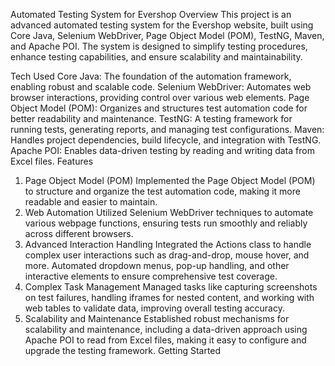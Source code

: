 Automated Testing System for Evershop
Overview
This project is an advanced automated testing system for the Evershop website, built using Core Java, Selenium WebDriver, Page Object Model (POM), TestNG, Maven, and Apache POI. The system is designed to simplify testing procedures, enhance testing capabilities, and ensure scalability and maintainability.

Tech Used
Core Java: The foundation of the automation framework, enabling robust and scalable code.
Selenium WebDriver: Automates web browser interactions, providing control over various web elements.
Page Object Model (POM): Organizes and structures test automation code for better readability and maintenance.
TestNG: A testing framework for running tests, generating reports, and managing test configurations.
Maven: Handles project dependencies, build lifecycle, and integration with TestNG.
Apache POI: Enables data-driven testing by reading and writing data from Excel files.
Features
1. Page Object Model (POM)
Implemented the Page Object Model (POM) to structure and organize the test automation code, making it more readable and easier to maintain.
2. Web Automation
Utilized Selenium WebDriver techniques to automate various webpage functions, ensuring tests run smoothly and reliably across different browsers.
3. Advanced Interaction Handling
Integrated the Actions class to handle complex user interactions such as drag-and-drop, mouse hover, and more.
Automated dropdown menus, pop-up handling, and other interactive elements to ensure comprehensive test coverage.
4. Complex Task Management
Managed tasks like capturing screenshots on test failures, handling iframes for nested content, and working with web tables to validate data, improving overall testing accuracy.
5. Scalability and Maintenance
Established robust mechanisms for scalability and maintenance, including a data-driven approach using Apache POI to read from Excel files, making it easy to configure and upgrade the testing framework.
Getting Started
